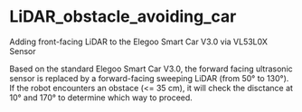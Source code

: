 # LiDAR_obstacle_avoiding_car
Adding front-facing LiDAR to the Elegoo Smart Car V3.0 via VL53L0X Sensor

Based on the standard Elegoo Smart Car V3.0, the forward facing ultrasonic sensor is replaced by a forward-facing sweeping LiDAR (from 50° to 130°). 
If the robot encounters an obstace (<= 35 cm), it will check the disctance at 10° and 170° to determine which way to proceed. 


